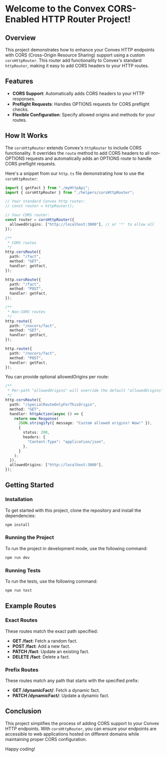 # Welcome to the Convex CORS-Enabled HTTP Router Project!

## Overview

This project demonstrates how to enhance your Convex HTTP endpoints with CORS (Cross-Origin Resource Sharing) support using a custom `corsHttpRouter`. This router add functionality to Convex's standard `httpRouter`, making it easy to add CORS headers to your HTTP routes.

## Features

- **CORS Support**: Automatically adds CORS headers to your HTTP responses.
- **Preflight Requests**: Handles OPTIONS requests for CORS preflight checks.
- **Flexible Configuration**: Specify allowed origins and methods for your routes.

## How It Works

The `corsHttpRouter` extends Convex's `httpRouter` to include CORS functionality. It overrides the `route` method to add CORS headers to all non-OPTIONS requests and automatically adds an OPTIONS route to handle CORS preflight requests.

Here's a snippet from our `http.ts` file demonstrating how to use the `corsHttpRouter`:

```typescript
import { getFact } from "./myHttpApi";
import { corsHttpRouter } from "./helpers/corsHttpRouter";

// Your standard Convex http router:
// const router = httpRouter();

// Your CORS router:
const router = corsHttpRouter({
  allowedOrigins: ["http://localhost:3000"], // or '*' to allow all
});

/**
 * CORS routes
 */
http.corsRoute({
  path: "/fact",
  method: "GET",
  handler: getFact,
});

http.corsRoute({
  path: "/fact",
  method: "POST",
  handler: getFact,
});

/**
 * Non-CORS routes
 */
http.route({
  path: "/nocors/fact",
  method: "GET",
  handler: getFact,
});

http.route({
  path: "/nocors/fact",
  method: "POST",
  handler: getFact,
});
```

You can provide optional allowedOrigins per route:

```typescript
/**
 * Per-path "allowedOrigins" will override the default "allowedOrigins" for that route
 */
http.corsRoute({
  path: "/specialRouteOnlyForThisOrigin",
  method: "GET",
  handler: httpAction(async () => {
    return new Response(
      JSON.stringify({ message: "Custom allowed origins! Wow!" }),
      {
        status: 200,
        headers: {
          "Content-Type": "application/json",
        },
      }
    );
  }),
  allowedOrigins: ["http://localhost:3000"],
});
```

## Getting Started

### Installation

To get started with this project, clone the repository and install the dependencies:

```bash
npm install
```

### Running the Project

To run the project in development mode, use the following command:

```bash
npm run dev
```

### Running Tests

To run the tests, use the following command:

```bash
npm run test
```

## Example Routes

### Exact Routes

These routes match the exact path specified:

- **GET /fact**: Fetch a random fact.
- **POST /fact**: Add a new fact.
- **PATCH /fact**: Update an existing fact.
- **DELETE /fact**: Delete a fact.

### Prefix Routes

These routes match any path that starts with the specified prefix:

- **GET /dynamicFact/**: Fetch a dynamic fact.
- **PATCH /dynamicFact/**: Update a dynamic fact.

## Conclusion

This project simplifies the process of adding CORS support to your Convex HTTP endpoints. With `corsHttpRouter`, you can ensure your endpoints are accessible to web applications hosted on different domains while maintaining proper CORS configuration.

Happy coding!
